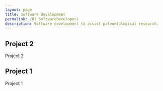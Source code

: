 ```yaml
---
layout: page
title: Software Development
permalink: /01_SoftwareDeveloper/
description: Software development to assist paleontological research.
---
```


## Project 2

Project 2

## Project 1

Project 1
